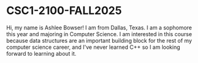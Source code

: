 # CSC1-2100-FALL2025
Hi, my name is Ashlee Bowser! I am from Dallas, Texas. I am a sophomore this year and majoring in Computer Science. I am interested in this course because data structures are an important building block for the rest of my computer science career, and I've never learned C++ so I am looking forward to learning about it. 
